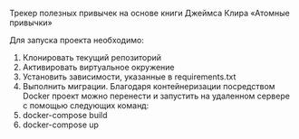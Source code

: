 Трекер полезных привычек на основе книги Джеймса Клира «Атомные привычки»

Для запуска проекта необходимо:
1) Клонировать текущий репозиторий
2) Активировать виртуальное окружение
3) Установить зависимости, указанные в requirements.txt
4) Выполнить миграции.
Благодаря контейнеризации посредством Docker проект можно перенести и запустить на удаленном сервере с помощью следующих команд:
1) docker-compose build
2) docker-compose up
 
